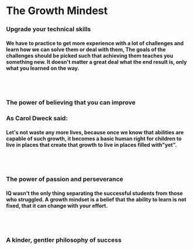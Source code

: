 # **The Growth Mindest**

### **Upgrade your technical skills**

#### We have to practice to get more experience with a lot of challenges and learn how we can solve them or deal with them, The goals of the challenges should be picked such that achieving them teaches you something new. It doesn't matter a great deal what the end result is, only what you learned on the way.

<br>
<br>

### **The power of believing that you can improve**
### As Carol Dweck said:
#### **Let's not waste any more lives, because once we know that abilities are capable of such growth, it becomes a basic human right for children to live in places that create that growth to live in places filled with"yet".**

<br>
<br>

### **The power of passion and perseverance**

#### IQ wasn't the only thing separating the successful students from those who struggled. A growth mindset is a belief that the ability to learn is not fixed, that it can change with your effort.

<br>
<br>

### **A kinder, gentler philosophy of success**